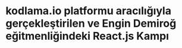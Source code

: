# kodlama.io platformu aracılığıyla gerçekleştirilen ve Engin Demiroğ eğitmenliğindeki React.js Kampı
